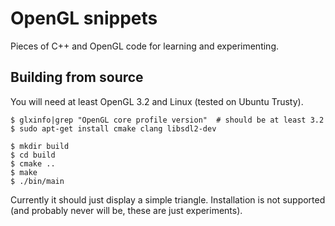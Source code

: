 # OpenGL snippets

Pieces of C++ and OpenGL code for learning and experimenting.


## Building from source

You will need at least OpenGL 3.2 and Linux (tested on Ubuntu Trusty).

    $ glxinfo|grep "OpenGL core profile version"  # should be at least 3.2
    $ sudo apt-get install cmake clang libsdl2-dev

    $ mkdir build
    $ cd build
    $ cmake ..
    $ make
    $ ./bin/main

Currently it should just display a simple triangle.
Installation is not supported (and probably never will be, these are just
experiments).
